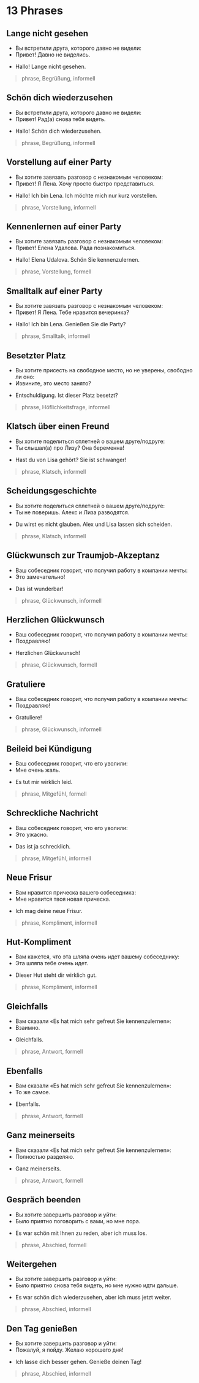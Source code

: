 # 13 Phrases

## Lange nicht gesehen
- Вы встретили друга, которого давно не видели:
- Привет! Давно не виделись.
* Hallo! Lange nicht gesehen.
> phrase, Begrüßung, informell  

## Schön dich wiederzusehen
- Вы встретили друга, которого давно не видели:
- Привет! Рад(а) снова тебя видеть.
* Hallo! Schön dich wiederzusehen.
> phrase, Begrüßung, informell  

## Vorstellung auf einer Party
- Вы хотите завязать разговор с незнакомым человеком:
- Привет! Я Лена. Хочу просто быстро представиться.
* Hallo! Ich bin Lena. Ich möchte mich nur kurz vorstellen.
> phrase, Vorstellung, informell  

## Kennenlernen auf einer Party
- Вы хотите завязать разговор с незнакомым человеком:
- Привет! Елена Удалова. Рада познакомиться.
* Hallo! Elena Udalova. Schön Sie kennenzulernen.
> phrase, Vorstellung, formell  

## Smalltalk auf einer Party
- Вы хотите завязать разговор с незнакомым человеком:
- Привет! Я Лена. Тебе нравится вечеринка?
* Hallo! Ich bin Lena. Genießen Sie die Party?
> phrase, Smalltalk, informell  

## Besetzter Platz
- Вы хотите присесть на свободное место, но не уверены, свободно ли оно:
- Извините, это место занято?
* Entschuldigung. Ist dieser Platz besetzt?
> phrase, Höflichkeitsfrage, informell  

## Klatsch über einen Freund
- Вы хотите поделиться сплетней о вашем друге/подруге:
- Ты слышал(а) про Лизу? Она беременна!
* Hast du von Lisa gehört? Sie ist schwanger!
> phrase, Klatsch, informell  

## Scheidungsgeschichte
- Вы хотите поделиться сплетней о вашем друге/подруге:
- Ты не поверишь. Алекс и Лиза разводятся.
* Du wirst es nicht glauben. Alex und Lisa lassen sich scheiden.
> phrase, Klatsch, informell  

## Glückwunsch zur Traumjob-Akzeptanz
- Ваш собеседник говорит, что получил работу в компании мечты:
- Это замечательно!
* Das ist wunderbar!
> phrase, Glückwunsch, informell  

## Herzlichen Glückwunsch
- Ваш собеседник говорит, что получил работу в компании мечты:
- Поздравляю!
* Herzlichen Glückwunsch!
> phrase, Glückwunsch, formell  

## Gratuliere
- Ваш собеседник говорит, что получил работу в компании мечты:
- Поздравляю!
* Gratuliere!
> phrase, Glückwunsch, informell  

## Beileid bei Kündigung
- Ваш собеседник говорит, что его уволили:
- Мне очень жаль.
* Es tut mir wirklich leid.
> phrase, Mitgefühl, formell  

## Schreckliche Nachricht
- Ваш собеседник говорит, что его уволили:
- Это ужасно.
* Das ist ja schrecklich.
> phrase, Mitgefühl, informell  

## Neue Frisur
- Вам нравится прическа вашего собеседника:
- Мне нравится твоя новая прическа.
* Ich mag deine neue Frisur.
> phrase, Kompliment, informell  

## Hut-Kompliment
- Вам кажется, что эта шляпа очень идет вашему собеседнику:
- Эта шляпа тебе очень идет.
* Dieser Hut steht dir wirklich gut.
> phrase, Kompliment, informell  

## Gleichfalls
- Вам сказали «Es hat mich sehr gefreut Sie kennenzulernen»:
- Взаимно.
* Gleichfalls.
> phrase, Antwort, formell  

## Ebenfalls
- Вам сказали «Es hat mich sehr gefreut Sie kennenzulernen»:
- То же самое.
* Ebenfalls.
> phrase, Antwort, formell  

## Ganz meinerseits
- Вам сказали «Es hat mich sehr gefreut Sie kennenzulernen»:
- Полностью разделяю.
* Ganz meinerseits.
> phrase, Antwort, formell  

## Gespräch beenden
- Вы хотите завершить разговор и уйти:
- Было приятно поговорить с вами, но мне пора.
* Es war schön mit Ihnen zu reden, aber ich muss los.
> phrase, Abschied, formell  

## Weitergehen
- Вы хотите завершить разговор и уйти:
- Было приятно снова тебя видеть, но мне нужно идти дальше.
* Es war schön dich wiederzusehen, aber ich muss jetzt weiter.
> phrase, Abschied, informell  

## Den Tag genießen
- Вы хотите завершить разговор и уйти:
- Пожалуй, я пойду. Желаю хорошего дня!
* Ich lasse dich besser gehen. Genieße deinen Tag!
> phrase, Abschied, informell  